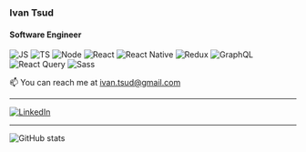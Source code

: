 
### Ivan Tsud
#### Software Engineer

![JS](https://img.shields.io/badge/-JS-%23F7E017)
![TS](https://img.shields.io/badge/-TS-3077c6)
![Node](https://img.shields.io/badge/-Node-3c873a)
![React](https://img.shields.io/badge/-React-61dbfb)
![React Native](https://img.shields.io/badge/-React%20Native-61dbfb)
![Redux](https://img.shields.io/badge/-Redux-764abc)
![GraphQL](https://img.shields.io/badge/-GraphQL-05e273)
![React Query](https://img.shields.io/badge/-React%20Query-%23f59e0b)
![Sass](https://img.shields.io/badge/-Sass-05e273)


📫 You can reach me at ivan.tsud@gmail.com

---

[![LinkedIn](https://content.linkedin.com/content/dam/me/business/en-us/amp/brand-site/v2/bg/LI-Bug.svg.original.svg)](https://www.linkedin.com/in/ivan-tsud-4a9b07b6/)

---
  
![GitHub stats](https://github-readme-stats.vercel.app/api?username=IvaTsu&show_icons=true&bg_color=0C0C91&text_color=05E273&title_color=05E273&border_color=05E273)
  
  

  
  

  
  

